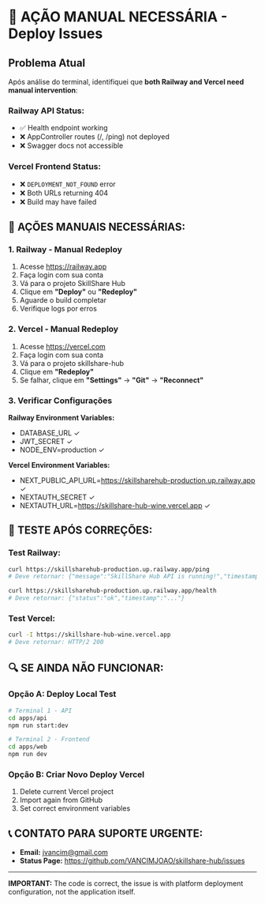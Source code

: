 # 🚨 AÇÃO MANUAL NECESSÁRIA - Deploy Issues

## Problema Atual
Após análise do terminal, identifiquei que **both Railway and Vercel need manual intervention**:

### Railway API Status:
- ✅ Health endpoint working
- ❌ AppController routes (/, /ping) not deployed
- ❌ Swagger docs not accessible

### Vercel Frontend Status:
- ❌ `DEPLOYMENT_NOT_FOUND` error
- ❌ Both URLs returning 404
- ❌ Build may have failed

## 🔧 AÇÕES MANUAIS NECESSÁRIAS:

### 1. Railway - Manual Redeploy
1. Acesse https://railway.app
2. Faça login com sua conta
3. Vá para o projeto SkillShare Hub
4. Clique em **"Deploy"** ou **"Redeploy"**
5. Aguarde o build completar
6. Verifique logs por erros

### 2. Vercel - Manual Redeploy  
1. Acesse https://vercel.com
2. Faça login com sua conta
3. Vá para o projeto skillshare-hub
4. Clique em **"Redeploy"**
5. Se falhar, clique em **"Settings"** → **"Git"** → **"Reconnect"**

### 3. Verificar Configurações

**Railway Environment Variables:**
- DATABASE_URL ✓
- JWT_SECRET ✓  
- NODE_ENV=production ✓

**Vercel Environment Variables:**
- NEXT_PUBLIC_API_URL=https://skillsharehub-production.up.railway.app ✓
- NEXTAUTH_SECRET ✓
- NEXTAUTH_URL=https://skillshare-hub-wine.vercel.app ✓

## 🧪 TESTE APÓS CORREÇÕES:

### Test Railway:
```bash
curl https://skillsharehub-production.up.railway.app/ping
# Deve retornar: {"message":"SkillShare Hub API is running!","timestamp":"..."}

curl https://skillsharehub-production.up.railway.app/health  
# Deve retornar: {"status":"ok","timestamp":"..."}
```

### Test Vercel:
```bash
curl -I https://skillshare-hub-wine.vercel.app
# Deve retornar: HTTP/2 200
```

## 🔍 SE AINDA NÃO FUNCIONAR:

### Opção A: Deploy Local Test
```bash
# Terminal 1 - API
cd apps/api
npm run start:dev

# Terminal 2 - Frontend  
cd apps/web
npm run dev
```

### Opção B: Criar Novo Deploy Vercel
1. Delete current Vercel project
2. Import again from GitHub
3. Set correct environment variables

## 📞 CONTATO PARA SUPORTE URGENTE:
- **Email:** jvancim@gmail.com
- **Status Page:** https://github.com/VANCIMJOAO/skillshare-hub/issues

---
**IMPORTANT:** The code is correct, the issue is with platform deployment configuration, not the application itself.
